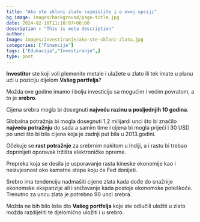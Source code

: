 ```yaml
---
title: "Ako ste skloni zlatu razmislite i o ovoj opciji"
bg_image: images/background/page-title.jpg
date: 2024-02-10T11:10:07+06:00
description : "This is meta description"
author:
image: images/investiranje/ako-ste-skloni-zlatu.jpg
categories: ["Financije"]
tags: ["Edukacija","Investiranje",]
type: post
---
```

**Investitor** ste koji voli plemenite metale i ulažete u zlato ili tek imate u planu ući u poziciju dijelom **Vašeg portfelja**?

Možda ove godine imamo i bolju investiciju sa mogućim i većim povratom, a to je **srebro**.

Cijena srebra mogla bi dosegnuti **najveću razinu u posljednjih 10 godina**.

Globalna potražnja bi mogla dosegnuti 1,2 milijardi unci što bi značilo **najveću potražnju** do sada a samim time i cijena bi mogla prijeći i 30 USD po unci što bi bila cijena koja je zadnji put bila u 2013.godini.

Očekuje se **rast potražnje** za srebrnim nakitom u Indiji, a i rastu bi trebao doprinijeti oporavak tržišta elektroničke opreme.

Prepreka koja se desila je usporavanje rasta kineske ekonomije kao i neizvjesnost oko kamatne stope koju će Fed donijeti.

Srebro ima tendenciju nadmašiti cijene zlata kada dođe do snažnije ekonomske ekspanzije ali i snižavanje kada postoje ekonomske poteškoće. Trenutno za uncu zlata je potrebno 90 unci srebra.

Možda ne bih bilo loše dio **Vašeg portfelja** koje ste odlučili uložiti u zlato možda razdijeliti te djelomično uložiti i u srebro.

